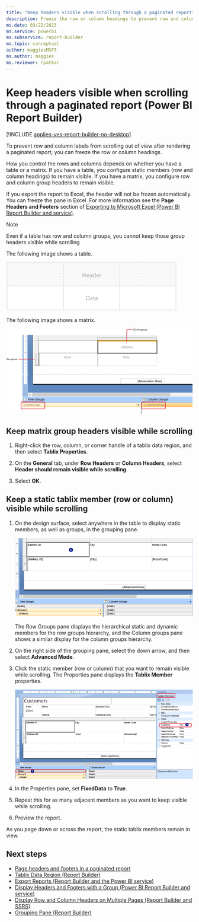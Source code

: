 ```yaml
---
title: "Keep headers visible when scrolling through a paginated report"
description: Freeze the row or column headings to prevent row and column labels from scrolling out of view after rendering a paginated report in Power BI Report Builder. 
ms.date: 03/22/2023
ms.service: powerbi
ms.subservice: report-builder
ms.topic: conceptual
author: maggiesMSFT
ms.author: maggies
ms.reviewer: rpatkar
---
```


# Keep headers visible when scrolling through a paginated report (Power BI Report Builder)

[!INCLUDE [applies-yes-report-builder-no-desktop](../../includes/applies-yes-report-builder-no-desktop.md)]

To prevent row and column labels from scrolling out of view after rendering a paginated report, you can freeze the row or column headings.  
  
 How you control the rows and columns depends on whether you have a table or a matrix. If you have a table, you configure static members (row and column headings) to remain visible. If you have a matrix, you configure row and column group headers to remain visible.  
  
 If you export the report to Excel, the header will not be frozen automatically. You can freeze the pane in Excel. For more information see the **Page Headers and Footers** section of [Exporting to Microsoft Excel &#40;Power BI Report Builder and service&#41;](../report-builder/export-microsoft-excel-report-builder.md).
  
> [!NOTE]  
> Even if a table has row and column groups, you cannot keep those group headers visible while scrolling  
  
 The following image shows a table.  
  
 ![Screenshot of a table.](media/paginated-reports-report-design-view/table.png "Table")  
  
 The following image shows a matrix.  
  
 ![Screenshot of a matrix.](media/paginated-reports-report-design-view/matrix.png "Matrix")  
  
  
## Keep matrix group headers visible while scrolling  
  
1. Right-click the row, column, or corner handle of a tablix data region, and then select **Tablix Properties**.  
  
1. On the **General** tab, under **Row Headers** or **Column Headers**, select **Header should remain visible while scrolling**.  
  
1. Select **OK**.
  
## Keep a static tablix member (row or column) visible while scrolling  
  
1. On the design surface, select anywhere in the table to display static members, as well as groups, in the grouping pane.  
  
     ![Screenshot showing Grouping pane.](media/paginated-reports-report-design-view/group-pane-updated.png "Grouping pane")  
  
     The Row Groups pane displays the hierarchical static and dynamic members for the row groups hierarchy, and the Column groups pane shows a similar display for the column groups hierarchy.  
  
1. On the right side of the grouping pane, select the down arrow, and then select **Advanced Mode**.  
  
1. Click the static member (row or column) that you want to remain visible while scrolling. The Properties pane displays the **Tablix Member** properties.  
  
     ![Screenshot showing Tablix member properties.](media/paginated-reports-report-design-view/group-pane-tablix-member-updated.png "Tablix Member properties")  
  
1. In the Properties pane, set **FixedData** to **True**.  
  
1. Repeat this for as many adjacent members as you want to keep visible while scrolling.  
  
1. Preview the report.  
  
 As you page down or across the report, the static tablix members remain in view.  
  
## Next steps

- [Page headers and footers in a paginated report](page-headers-footers-report-builder-service.md)  
- [Tablix Data Region &#40;Report Builder)](../../paginated-reports/report-builder-tables-matrices-lists.md) 
- [Export Reports &#40;Report Builder and the Power BI service&#41;](../report-builder/export-reports-report-builder.md)
- [Display Headers and Footers with a Group &#40;Power BI Report Builder and service&#41;](display-headers-footers-with-group-report-builder-service.md)
- [Display Row and Column Headers on Multiple Pages &#40;Report Builder and SSRS&#41;](/sql/reporting-services/report-design/display-row-and-column-headers-on-multiple-pages-report-builder-and-ssrs)
- [Grouping Pane &#40;Report Builder&#41;](/sql/reporting-services/report-design/grouping-pane-report-builder)  
